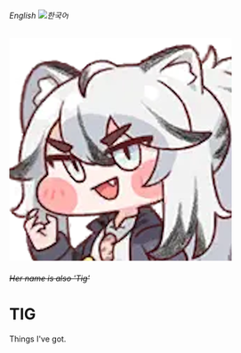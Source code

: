 ###### English ![한국어]()

![Tig](/attachments/Tig.png)
###### ~~Her name is also 'Tig'~~

# TIG
Things I've got.
